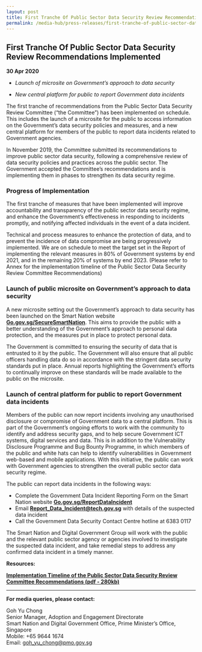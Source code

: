 ```yaml
---
layout: post
title: First Tranche Of Public Sector Data Security Review Recommendations Implemented
permalink: /media-hub/press-releases/first-tranche-of-public-sector-data-security-review-recommendations-implemented
---
```

## First Tranche Of Public Sector Data Security Review Recommendations Implemented

**30 Apr 2020**

*  _Launch of microsite on Government’s approach to data security_

*  _New central platform for public to report Government data incidents_

The first tranche of recommendations from the Public Sector Data Security Review Committee (“the Committee”) has been implemented on schedule. This includes the launch of a microsite for the public to access information on the Government’s data security policies and measures, and a new central platform for members of the public to report data incidents related to Government agencies.

In November 2019, the Committee submitted its recommendations to improve public sector data security, following a comprehensive review of data security policies and practices across the public sector. The Government accepted the Committee’s recommendations and is implementing them in phases to strengthen its data security regime.

### Progress of Implementation

The first tranche of measures that have been implemented will improve accountability and transparency of the public sector data security regime, and enhance the Government’s effectiveness in responding to incidents promptly, and notifying affected individuals in the event of a data incident.

Technical and process measures to enhance the protection of data, and to prevent the incidence of data compromise are being progressively implemented. We are on schedule to meet the target set in the Report of implementing the relevant measures in 80% of Government systems by end 2021, and in the remaining 20% of systems by end 2023. (Please refer to  Annex  for the implementation timeline of the Public Sector Data Security Review Committee Recommendations)

### Launch of public microsite on Government’s approach to data security

A new microsite setting out the Government’s approach to data security has been launched on the Smart Nation website [**Go.gov.sg/SecureSmartNation**](https://go.gov.sg/SecureSmartNation). This aims to provide the public with a better understanding of the Government’s approach to personal data protection, and the measures put in place to protect personal data.

The Government is committed to ensuring the security of data that is entrusted to it by the public. The Government will also ensure that all public officers handling data do so in accordance with the stringent data security standards put in place. Annual reports highlighting the Government’s efforts to continually improve on these standards will be made available to the public on the microsite.

### Launch of central platform for public to report Government data incidents

Members of the public can now report incidents involving any unauthorised disclosure or compromise of Government data to a central platform. This is part of the Government’s ongoing efforts to work with the community to identify and address security gaps, and to help secure Government ICT systems, digital services and data. This is in addition to the Vulnerability Disclosure Programme and Bug Bounty Programme, in which members of the public and white hats can help to identify vulnerabilities in Government web-based and mobile applications. With this initiative, the public can work with Government agencies to strengthen the overall public sector data security regime.

The public can report data incidents in the following ways:

  * Complete the Government Data Incident Reporting Form on the Smart Nation website [**Go.gov.sg/ReportDataIncident**](https://go.gov.sg/ReportDataIncident)
  * Email  [**Report_Data_Incident@tech.gov.sg**](mailto:Report_Data_Incident@tech.gov.sg) with details of the suspected data incident
  * Call the Government Data Security Contact Centre hotline at 6383 0117

The Smart Nation and Digital Government Group will work with the public and the relevant public sector agency or agencies involved to investigate the suspected data incident, and take remedial steps to address any confirmed data incident in a timely manner.

**Resources:**

**[Implementation Timeline of the Public Sector Data Security Review Committee Recommendations (pdf - 280kb)](/files/press-releases/2020/psdsrc-progress-update-30-apr2020-annex.pdf)**

---

**For media queries, please contact:**

Goh Yu Chong<br>
Senior Manager, Adoption and Engagement Directorate<br>
Smart Nation and Digital Government Office, Prime Minister’s Office, Singapore<br>
Mobile: +65 9644 1674<br>
Email: [goh_yu_chong@pmo.gov.sg](mailto:goh_yu_chong@pmo.gov.sg)